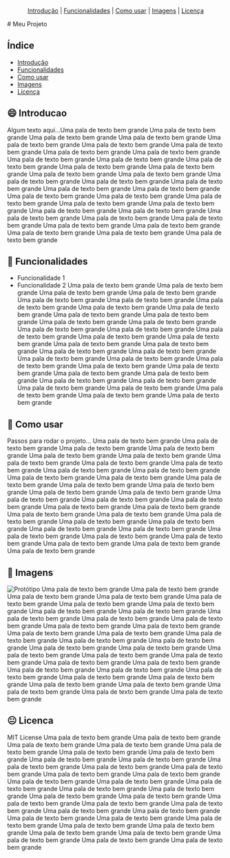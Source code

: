<p align="center">
  <a href="#-introducao">Introdução</a> |
  <a href="#-funcionalidades">Funcionalidades</a> |
  <a href="-#como-usar">Como usar</a> |
  <a href="#-imagens">Imagens</a> |
  <a href="#-licenca">Licença</a>
</p># Meu Projeto

## Índice

- [Introdução](#-introducao)
- [Funcionalidades](#-funcionalidades)
- [Como usar](#-como-usar)
- [Imagens](#-imagens)
- [Licença](#-licenca)

## 😄 Introducao

Algum texto aqui...Uma pala de texto bem grande
Uma pala de texto bem grande
Uma pala de texto bem grande
Uma pala de texto bem grande
Uma pala de texto bem grande
Uma pala de texto bem grande
Uma pala de texto bem grande
Uma pala de texto bem grande
Uma pala de texto bem grande
Uma pala de texto bem grande
Uma pala de texto bem grande
Uma pala de texto bem grande
Uma pala de texto bem grande
Uma pala de texto bem grande
Uma pala de texto bem grande
Uma pala de texto bem grande
Uma pala de texto bem grande
Uma pala de texto bem grande
Uma pala de texto bem grande
Uma pala de texto bem grande
Uma pala de texto bem grande
Uma pala de texto bem grande
Uma pala de texto bem grande
Uma pala de texto bem grande
Uma pala de texto bem grande
Uma pala de texto bem grande
Uma pala de texto bem grande
Uma pala de texto bem grande
Uma pala de texto bem grande
Uma pala de texto bem grande
Uma pala de texto bem grande
Uma pala de texto bem grande
Uma pala de texto bem grande
Uma pala de texto bem grande
Uma pala de texto bem grande
Uma pala de texto bem grande


## 🤔 Funcionalidades

- Funcionalidade 1
- Funcionalidade 2
Uma pala de texto bem grande
Uma pala de texto bem grande
Uma pala de texto bem grande
Uma pala de texto bem grande
Uma pala de texto bem grande
Uma pala de texto bem grande
Uma pala de texto bem grande
Uma pala de texto bem grande
Uma pala de texto bem grande
Uma pala de texto bem grande
Uma pala de texto bem grande
Uma pala de texto bem grande
Uma pala de texto bem grande
Uma pala de texto bem grande
Uma pala de texto bem grande
Uma pala de texto bem grande
Uma pala de texto bem grande
Uma pala de texto bem grande
Uma pala de texto bem grande
Uma pala de texto bem grande
Uma pala de texto bem grande
Uma pala de texto bem grande
Uma pala de texto bem grande
Uma pala de texto bem grande
Uma pala de texto bem grande
Uma pala de texto bem grande
Uma pala de texto bem grande
Uma pala de texto bem grande
Uma pala de texto bem grande
Uma pala de texto bem grande
Uma pala de texto bem grande
Uma pala de texto bem grande
Uma pala de texto bem grande
Uma pala de texto bem grande
Uma pala de texto bem grande
Uma pala de texto bem grande


## 👀 Como usar

Passos para rodar o projeto...
Uma pala de texto bem grande
Uma pala de texto bem grande
Uma pala de texto bem grande
Uma pala de texto bem grande
Uma pala de texto bem grande
Uma pala de texto bem grande
Uma pala de texto bem grande
Uma pala de texto bem grande
Uma pala de texto bem grande
Uma pala de texto bem grande
Uma pala de texto bem grande
Uma pala de texto bem grande
Uma pala de texto bem grande
Uma pala de texto bem grande
Uma pala de texto bem grande
Uma pala de texto bem grande
Uma pala de texto bem grande
Uma pala de texto bem grande
Uma pala de texto bem grande
Uma pala de texto bem grande
Uma pala de texto bem grande
Uma pala de texto bem grande
Uma pala de texto bem grande
Uma pala de texto bem grande
Uma pala de texto bem grande
Uma pala de texto bem grande
Uma pala de texto bem grande
Uma pala de texto bem grande
Uma pala de texto bem grande
Uma pala de texto bem grande
Uma pala de texto bem grande
Uma pala de texto bem grande
Uma pala de texto bem grande
Uma pala de texto bem grande
Uma pala de texto bem grande
Uma pala de texto bem grande


## 💓 Imagens

![Protótipo](assets/prototipo.png)
Uma pala de texto bem grande
Uma pala de texto bem grande
Uma pala de texto bem grande
Uma pala de texto bem grande
Uma pala de texto bem grande
Uma pala de texto bem grande
Uma pala de texto bem grande
Uma pala de texto bem grande
Uma pala de texto bem grande
Uma pala de texto bem grande
Uma pala de texto bem grande
Uma pala de texto bem grande
Uma pala de texto bem grande
Uma pala de texto bem grande
Uma pala de texto bem grande
Uma pala de texto bem grande
Uma pala de texto bem grande
Uma pala de texto bem grande
Uma pala de texto bem grande
Uma pala de texto bem grande
Uma pala de texto bem grande
Uma pala de texto bem grande
Uma pala de texto bem grande
Uma pala de texto bem grande
Uma pala de texto bem grande
Uma pala de texto bem grande
Uma pala de texto bem grande
Uma pala de texto bem grande
Uma pala de texto bem grande
Uma pala de texto bem grande
Uma pala de texto bem grande
Uma pala de texto bem grande
Uma pala de texto bem grande
Uma pala de texto bem grande
Uma pala de texto bem grande
Uma pala de texto bem grande


## 😐 Licenca

MIT License
Uma pala de texto bem grande
Uma pala de texto bem grande
Uma pala de texto bem grande
Uma pala de texto bem grande
Uma pala de texto bem grande
Uma pala de texto bem grande
Uma pala de texto bem grande
Uma pala de texto bem grande
Uma pala de texto bem grande
Uma pala de texto bem grande
Uma pala de texto bem grande
Uma pala de texto bem grande
Uma pala de texto bem grande
Uma pala de texto bem grande
Uma pala de texto bem grande
Uma pala de texto bem grande
Uma pala de texto bem grande
Uma pala de texto bem grande
Uma pala de texto bem grande
Uma pala de texto bem grande
Uma pala de texto bem grande
Uma pala de texto bem grande
Uma pala de texto bem grande
Uma pala de texto bem grande
Uma pala de texto bem grande
Uma pala de texto bem grande
Uma pala de texto bem grande
Uma pala de texto bem grande
Uma pala de texto bem grande
Uma pala de texto bem grande
Uma pala de texto bem grande
Uma pala de texto bem grande
Uma pala de texto bem grande
Uma pala de texto bem grande
Uma pala de texto bem grande
Uma pala de texto bem grande













